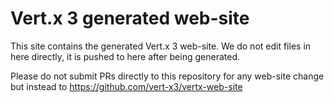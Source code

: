 # Vert.x 3 generated web-site

This site contains the generated Vert.x 3 web-site. We do not edit files in here directly, it is pushed to here after
being generated.

Please do not submit PRs directly to this repository for any web-site change but instead to https://github.com/vert-x3/vertx-web-site
